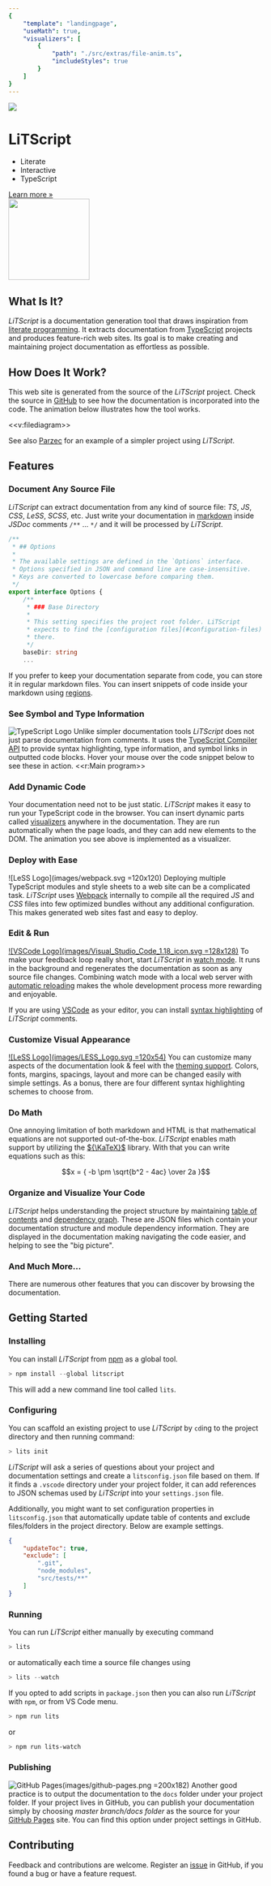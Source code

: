 ```yaml
---
{ 
    "template": "landingpage", 
    "useMath": true,
    "visualizers": [
        {
            "path": "./src/extras/file-anim.ts",
            "includeStyles": true
        }
    ]
}
---
```

<div class="main-title">
<img src="images/bulb.svg" />
<div class="main-title-text">

# LiTScript

* Literate 
* Interactive 
* TypeScript 

</div>
<a href="introduction.html">Learn more »</a>
</div>

<div class="info-area">
<div class="info-boxes">

<div class="info-box">
<a href="https://en.wikipedia.org/wiki/Donald_Knuth">
    <img src="images/knuth-tshirt-show.jpg" style="width: 160px;" />
</a>

## What Is It?

_LiTScript_ is a documentation generation tool that draws inspiration
from [literate programming][]. It extracts documentation from [TypeScript][] 
projects and produces feature-rich web sites. Its goal is to make creating
and maintaining project documentation as effortless as possible.

</div>
<div class="info-box">

## How Does It Work?

This web site is generated from the source of the _LiTScript_ project. Check
the source in [GitHub][] to see how the documentation is incorporated into
the code. The animation below illustrates how the tool works.

<<v:filediagram>>

See also [Parzec][] for an example of a simpler project using _LiTScript_.
</div>
<div class="info-box">

## Features

### Document Any Source File

_LiTScript_ can extract documentation from any kind of source file: _TS_, _JS_, 
_CSS_, _LeSS_, _SCSS_, etc. Just write your documentation in [markdown][] inside 
_JSDoc_ comments `/**` ... `*/` and it will be processed by _LiTScript_.

``` ts
/**
 * ## Options
 * 
 * The available settings are defined in the `Options` interface. 
 * Options specified in JSON and command line are case-insensitive. 
 * Keys are converted to lowercase before comparing them.
 */
export interface Options {
    /**
     * ### Base Directory
     * 
     * This setting specifies the project root folder. LiTScript 
     * expects to find the [configuration files](#configuration-files) 
     * there.
     */
    baseDir: string
    ...
```

If you prefer to keep your documentation separate from code, you can store it 
in regular markdown files. You can insert snippets of code inside your markdown 
using [regions][]. 

### See Symbol and Type Information

![TypeScript Logo](images/typescriptlang-icon.svg)
Unlike simpler documentation tools _LiTScript_ does not just parse documentation 
from comments. It uses the [TypeScript Compiler API][] to provide syntax 
highlighting, type information, and symbol links in outputted code blocks. 
Hover your mouse over the code snippet below to see these in action. 
<<r:Main program>>

### Add Dynamic Code

Your documentation need not to be just static. _LiTScript_ makes it easy
to run your TypeScript code in the browser. You can insert dynamic parts called
[visualizers][] anywhere in the documentation. They are run automatically when 
the page loads, and they can add new elements to the DOM. The animation you see 
above is implemented as a visualizer.


### Deploy with Ease

![LeSS Logo](images/webpack.svg =120x120)
Deploying multiple TypeScript modules and style sheets to a web site can be a 
complicated task. _LiTScript_ uses [Webpack][] internally to compile all the 
required _JS_ and _CSS_ files into few optimized bundles without any 
additional configuration. This makes generated web sites fast and easy to 
deploy.

### Edit & Run

[![VSCode Logo](images/Visual_Studio_Code_1.18_icon.svg =128x128)][VSCode]
To make your feedback loop really short, start _LiTScript_ in [watch mode][]. 
It runs in the background and regenerates the documentation as soon as any 
source file changes. Combining watch mode with a local web server with 
[automatic reloading][] makes the whole development process more rewarding and 
enjoyable.   

If you are using [VSCode][] as your editor, you can install 
[syntax highlighting][] of _LiTScript_ comments.

### Customize Visual Appearance

[![LeSS Logo](images/LESS_Logo.svg =120x54)][LeSS]
You can customize many aspects of the documentation look & feel with the 
[theming support][]. Colors, fonts, margins, spacings, layout and more can be 
changed easily with simple settings. As a bonus, there are four different 
syntax highlighting schemes to choose from.

### Do Math

One annoying limitation of both markdown and HTML is that mathematical equations 
are not supported out-of-the-box. _LiTScript_ enables math support by utilizing 
the [${\KaTeX}$][KaTeX] library. With that you can write equations such as this:

$$x = { -b \pm \sqrt{b^2 - 4ac} \over 2a }$$

### Organize and Visualize Your Code

_LiTScript_ helps understanding the project structure by maintaining 
[table of contents][] and [dependency graph][]. These are JSON files which
contain your documentation structure and module dependency information. They
are displayed in the documentation making navigating the code easier, and 
helping to see the "big picture".

### And Much More...

There are numerous other features that you can discover by browsing the 
documentation. 

</div>
<div class="info-box">

## Getting Started

### Installing

You can install _LiTScript_ from [npm][] as a global tool.
```powershell
> npm install --global litscript
```
This will add a new command line tool called `lits`. 

### Configuring

You can scaffold an existing project to use _LiTScript_ by `cd`ing to the 
project directory and then running command:
```powershell
> lits init
```
_LiTScript_ will ask a series of questions about your project and documentation
settings and create a `litsconfig.json` file based on them. If it finds a 
`.vscode` directory under your project folder, it can add references to JSON
schemas used by _LiTScript_ into your `settings.json` file.

Additionally, you might want to set configuration properties in 
`litsconfig.json` that automatically update table of contents and exclude 
files/folders in the project directory. Below are example settings.
```json
{
    "updateToc": true,
    "exclude": [
        ".git",
        "node_modules",
        "src/tests/**"
    ]
}
```

### Running

You can run _LiTScript_ either manually by executing command
```powershell
> lits
```
or automatically each time a source file changes using
```powershell
> lits --watch
```
If you opted to add scripts in `package.json` then you can also run _LiTScript_
with `npm`, or from VS Code menu.

```powershell
> npm run lits
```
or
```powershell
> npm run lits-watch
```

### Publishing

![GitHub Pages](images/github-pages.png =200x182)
Another good practice is to output the documentation to the `docs` folder under
your project folder. If your project lives in GitHub, you can publish your
documentation simply by choosing _master branch/docs folder_ as the source for 
your [GitHub Pages][] site. You can find this option under project settings in 
GitHub.

</div>
<div class="info-box">

## Contributing

Feedback and contributions are welcome. Register an [issue][] in GitHub, if
you found a bug or have a feature request.
</div>
</div>

<div class="info-menu">
</div>
</div>

[literate programming]: https://en.wikipedia.org/wiki/Literate_programming
[TypeScript]: http://www.typescriptlang.org
[markdown]: https://commonmark.org/
[wiki]: https://guides.github.com/features/wikis/
[GitHub]: https://github.com/johtela/litscript
[Parzec]: https://github.com/johtela/parzec
[TypeScript Compiler API]: https://github.com/microsoft/TypeScript/wiki/Using-the-Compiler-API
[regions]: src/region.html
[visualizers]: src/visualizer.html
[Webpack]: https://webpack.js.org/
[VSCode]: https://code.visualstudio.com/
[watch mode]: src/config.html#watch-mode
[automatic reloading]: https://marketplace.visualstudio.com/items?itemName=ritwickdey.LiveServer
[theming support]: /lits-template/components/common/theme.html
[LeSS]: http://lesscss.org/
[KaTeX]: https://katex.org/
[table of contents]: src/config.html#toc-file
[dependency graph]: src/dependency-graph.html
[npm]: https://npmjs.com
[GitHub Pages]: https://pages.github.com/
[issue]: https://github.com/johtela/litscript/issues
[syntax highlighting]: https://marketplace.visualstudio.com/items?itemName=johtela.vscode-litscript-highlighting